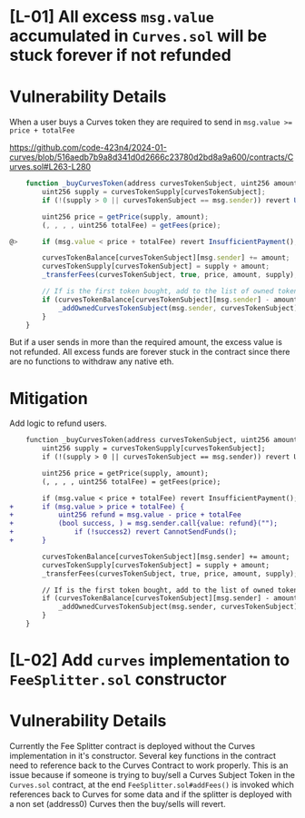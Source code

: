 # [L-01] All excess `msg.value` accumulated in `Curves.sol` will be stuck forever if not refunded

# Vulnerability Details
When a user buys a Curves token they are required to send in `msg.value >= price + totalFee`

https://github.com/code-423n4/2024-01-curves/blob/516aedb7b9a8d341d0d2666c23780d2bd8a9a600/contracts/Curves.sol#L263-L280

```javascript
    function _buyCurvesToken(address curvesTokenSubject, uint256 amount) internal {
        uint256 supply = curvesTokenSupply[curvesTokenSubject];
        if (!(supply > 0 || curvesTokenSubject == msg.sender)) revert UnauthorizedCurvesTokenSubject();

        uint256 price = getPrice(supply, amount);
        (, , , , uint256 totalFee) = getFees(price);

@>      if (msg.value < price + totalFee) revert InsufficientPayment();

        curvesTokenBalance[curvesTokenSubject][msg.sender] += amount;
        curvesTokenSupply[curvesTokenSubject] = supply + amount;
        _transferFees(curvesTokenSubject, true, price, amount, supply); // @audit if msg.value sent is > amount + fees, leftover amount is not returned

        // If is the first token bought, add to the list of owned tokens
        if (curvesTokenBalance[curvesTokenSubject][msg.sender] - amount == 0) {
            _addOwnedCurvesTokenSubject(msg.sender, curvesTokenSubject);
        }
    }
```

But if a user sends in more than the required amount, the excess value is not refunded. All excess funds are forever stuck in the contract since there are no functions to withdraw any native eth.

# Mitigation
Add logic to refund users.

```diff
    function _buyCurvesToken(address curvesTokenSubject, uint256 amount) internal {
        uint256 supply = curvesTokenSupply[curvesTokenSubject];
        if (!(supply > 0 || curvesTokenSubject == msg.sender)) revert UnauthorizedCurvesTokenSubject();

        uint256 price = getPrice(supply, amount);
        (, , , , uint256 totalFee) = getFees(price);

        if (msg.value < price + totalFee) revert InsufficientPayment();
+       if (msg.value > price + totalFee) {
+           uint256 refund = msg.value - price + totalFee
+           (bool success, ) = msg.sender.call{value: refund}("");
+               if (!success2) revert CannotSendFunds(); 
+       }

        curvesTokenBalance[curvesTokenSubject][msg.sender] += amount;
        curvesTokenSupply[curvesTokenSubject] = supply + amount;
        _transferFees(curvesTokenSubject, true, price, amount, supply);

        // If is the first token bought, add to the list of owned tokens
        if (curvesTokenBalance[curvesTokenSubject][msg.sender] - amount == 0) {
            _addOwnedCurvesTokenSubject(msg.sender, curvesTokenSubject);
        }
    }
```

# [L-02] Add `curves` implementation to `FeeSplitter.sol` constructor

# Vulnerability Details
Currently the Fee Splitter contract is deployed without the Curves implementation in it's constructor. Several key functions in the contract need to reference back to the Curves Contract to work properly. This is an issue because if someone is trying to buy/sell a Curves Subject Token in the `Curves.sol` contract, at the end `FeeSplitter.sol#addFees()` is invoked which references back to Curves for some data and if the splitter is deployed with a non set (address0) Curves then the buy/sells will revert.